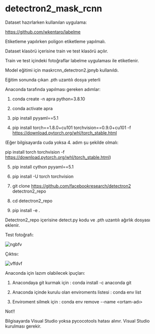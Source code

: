 # detectron2_mask_rcnn

Dataset hazırlarken kullanılan uygulama:

https://github.com/wkentaro/labelme

Etiketleme yapılırken poligon etiketleme yapılmalı.

Dataset klasörü içerisine train ve test klasörü açılır.

Train ve test içindeki fotoğraflar labelme uygulaması ile etiketlenir.


Model eğitimi için maskrcnn_detectron2.jpnyb kullanıldı.

Eğitim sonunda çıkan .pth uzantılı dosya yeterli


Anaconda tarafında yapılması gereken adımlar:

1. conda create -n apra python=3.8.10

2. conda activate apra

3. pip install pyyaml==5.1

4. pip install torch==1.8.0+cu101 torchvision==0.9.0+cu101 -f https://download.pytorch.org/whl/torch_stable.html

 (Eğer bilgisayarda cuda yoksa 4. adım şu şekilde olmalı: 

 pip install torch torchvision -f https://download.pytorch.org/whl/torch_stable.html)
 
5. pip install cython pyyaml==5.1

6. pip install -U torch torchvision

7. git clone https://github.com/facebookresearch/detectron2 detectron2_repo

8. cd detectron2_repo

9. pip install -e .

Detectron2_repo içerisine detect.py kodu ve .pth uzantılı ağırlık dosyası eklenir.

Test fotoğrafı:

![ngbfv](https://user-images.githubusercontent.com/62421679/221659824-90beaef5-6523-4284-94a3-8b8a44eb5ae9.PNG)

Çıktısı:

![vffdvf](https://user-images.githubusercontent.com/62421679/221659428-fe8427d2-e2b1-4cc7-9d33-6ab992a64e92.PNG)


Anaconda için lazım olabilecek ipuçları:

1. Anacondaya git kurmak için :  conda install -c anaconda git

2. Anaconda içinde kurulu olan enviroments listesi :  conda env list

3. Enviroment silmek için :  conda env remove --name <ortam-adı>

Not!!

Bilgisayarda Visual Studio yoksa pycocotools hatası alınır. Visual Studio kurulması gerekir.
